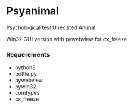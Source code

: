 # Psyanimal

Psychological test Unexisted Animal

Win32 GUI version with pywebview for cx_freeze

### Requerements

* python3
* bottle.py
* pywebview
* pywin32
* comtypes
* cx_freeze
